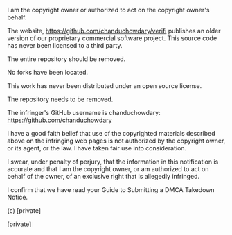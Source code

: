 I am the copyright owner or authorized to act on the copyright owner's behalf.

The website, https://github.com/chanduchowdary/verifi publishes an older version of our proprietary commercial software project. This source code has never been licensed to a third party.

The entire repository should be removed.

No forks have been located.

This work has never been distributed under an open source license.

The repository needs to be removed.

The infringer's GitHub username is chanduchowdary: https://github.com/chanduchowdary

I have a good faith belief that use of the copyrighted materials described above on the infringing web pages is not authorized by the copyright owner, or its agent, or the law. I have taken fair use into consideration.

I swear, under penalty of perjury, that the information in this notification is accurate and that I am the copyright owner, or am authorized to act on behalf of the owner, of an exclusive right that is allegedly infringed.

I confirm that we have read your Guide to Submitting a DMCA Takedown Notice.

(c) [private]

[private]
